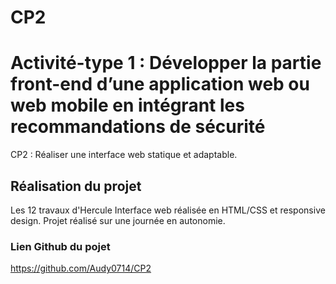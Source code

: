# CP2

# Activité-type 1 : Développer la partie front-end d’une application web ou web mobile en intégrant les recommandations de sécurité

CP2 : Réaliser une interface web statique et adaptable.

## Réalisation du projet

Les 12 travaux d'Hercule
Interface web réalisée en HTML/CSS et responsive design.
Projet réalisé sur une journée en autonomie.

### Lien Github du pojet

https://github.com/Audy0714/CP2
